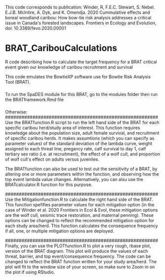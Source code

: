 This code corresponds to publication:
Winder, R, F.E.C. Stewart, S. Nebel. E.J.B. McIntire, A. Dyk, and K. Omendja. 2020
Cummulative effects and boreal woodland caribou: How bow-tie risk analysis addresses a critical issue in Canada's forested landscapes.
Frontiers in Ecology and Evolution, doi: 10.3389/fevo.2020.00001


# BRAT_CaribouCalculations
R code describing how to calculate the target frequency for a BRAT critical event given our knowledge of caribou recruitment and survival

This code emulates the BowtieXP software use for Bowtie Risk Analysis Tool (BRAT).

###
###
To run the SpaDES module for this BRAT, go to the modules folder then run the BRATframework.Rmd file
###
###

Otherwise:
########################################################
Use the BRATfunction.R script to run the left hand side of the BRAT for each specific caribou herd/study area of interest. This function
requires knowledge about the population size, adult female survival, and recruitment of specific caribou herds. It makes assumtions (which you can specify as parameter values) of the standard deviation of the lambda curve, weight assigned to each threat line, pregancy rate, calf survival to day 1, calf tertiary sex ratio (i.e. at recruitment), the effect of a wolf cull, and proportion of wolf cull's effect on adults versus juveniles. 

The BRATfunction can also be used to test out the sensitivity of a BRAT, by altering one or more parameters within the function, and observing how the top event lambda value changes. Alternatively, you can alsu use the BRATcalculator.R function for this purpose. 

########################################################
Use the Mitigationfunction.R to calculate the right hand side of the BRAT. This function spefifies parameter values for each mitigation option (in the case of Winder et al. 2020 Frontiers in Ecol & Evol, these mitigation options are the wolf cull, seismic trace restoration, and maternal penning). These options can be changed to reflect the recommended mitigation option for each study area/herd. This function calculates the consequence frequency if all, one, or multiple mitigation options are deployed. 

########################################################
Finally, you can use the PLOTfunction.R to plot a very rough, rbase plot, version of the BRAT diagram. This plot will produce the values of each threat, barrier, and top event/consequence frequency. The code can be changed to reflect the BRAT function written for your study area/herd. The plot will fit to the window size of your screen, so make sure to Zoom in on the plot if using RStudio.
